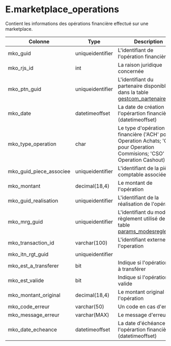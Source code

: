 # E.marketplace_operations

Contient les informations des opérations financière effectué sur une marketplace.

Colonne|Type|Description
---|---|---
mko_guid|uniqueidentifier|L'identifiant de l'opération financière  
mko_rjs_id|int|La raison juridique concernée 
mko_ptn_guid|uniqueidentifier|L'identifiant du partenaire disponible dans la table [gestcom_partenaires](generated_gestcom_partenaires.md) 
mko_date|datetimeoffset|La date de création de l'opérartion financière (datetimeoffset) 
mko_type_operation|char|Le type d'opération financière ('ACH' pour Operation Achats; 'CMM' pour Operation Commisions; 'CSO' pour Operation Cashout) 
mko_guid_piece_associee|uniqueidentifier|L'identifiant de la pièce comptable associée 
mko_montant|decimal(18,4)|Le montant de l'opération 
mko_guid_realisation|uniqueidentifier|L'identifiant de la réalisation de l'opération 
mko_mrg_guid|uniqueidentifier|L'identifiant du mode de règlement utilisé de la table [params_modesreglement](generated_params_modesreglement.md) 
mko_transaction_id|varchar(100)|L'identifiant externe de l'operation 
mko_itn_rgt_guid|uniqueidentifier|
mko_est_a_transferer|bit|Indique si l'opération est à transférer  
mko_est_valide|bit|Indique si l'opération est valide 
mko_montant_original|decimal(18,4)|Le montant original de l'opération 
mko_code_erreur|varchar(50)|Un code en cas d'erreur 
mko_message_erreur|varchar(MAX)|Le message d'erreur 
mko_date_echeance|datetimeoffset|La date d'échéance de l'opérartion financière (datetimeoffset) 
